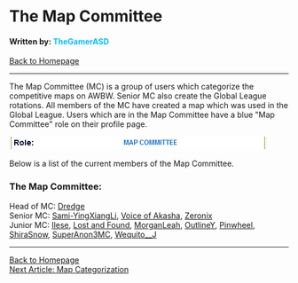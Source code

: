 # The Map Committee
#### Written by: <span style="color:deepskyblue">TheGamerASD</span>
[Back to Homepage](..\index.html#content)

___

The Map Committee (MC) is a group of users which categorize the competitive maps on AWBW. Senior MC also create the Global League rotations. All members of the MC have created a map which was used in the Global League. Users which are in the Map Committee have a blue "Map Committee" role on their profile page.

![](..\images\mcrole.png)

Below is a list of the current members of the Map Committee.

### The Map Committee:
Head of MC: [Dredge][1]<br>
Senior MC: [Sami-YingXiangLi][2], [Voice of Akasha][3], [Zeronix][4]<br>
Junior MC: [Ilese][5], [Lost and Found][6], [MorganLeah][7], [OutlineY][8], [Pinwheel][12], [ShiraSnow][9], [SuperAnon3MC][10], [Wequito__J][11]

[1]: https://awbw.amarriner.com/profile.php?username=Dredge
[2]: https://awbw.amarriner.com/profile.php?username=Sami-YingXiangLi
[3]: https://awbw.amarriner.com/profile.php?username=Voice%20of%20Akasha
[4]: https://awbw.amarriner.com/profile.php?username=Zeronix
[5]: https://awbw.amarriner.com/profile.php?username=Ilese
[6]: https://awbw.amarriner.com/profile.php?username=Lost%20and%20Found
[7]: https://awbw.amarriner.com/profile.php?username=MorganLeah
[8]: https://awbw.amarriner.com/profile.php?username=OutlineY
[9]: https://awbw.amarriner.com/profile.php?username=ShiraSnow
[10]: https://awbw.amarriner.com/profile.php?username=SuperAnon3MC
[11]: https://awbw.amarriner.com/profile.php?username=Wequito__J
[12]: https://awbw.amarriner.com/profile.php?username=Pinwheel

___

[Back to Homepage](..\index.html#content)<br>
[Next Article: Map Categorization](map_categorization.md#content)